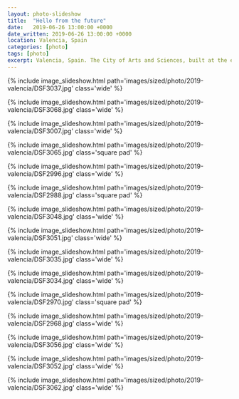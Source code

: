```yaml
---
layout: photo-slideshow
title:  "Hello from the future"
date:   2019-06-26 13:00:00 +0000
date_written: 2019-06-26 13:00:00 +0000
location: Valencia, Spain
categories: [photo]
tags: [photo]
excerpt: Valencia, Spain. The City of Arts and Sciences, built at the end of what was once the river Turia.
---
```

{% include image_slideshow.html path='images/sized/photo/2019-valencia/DSF3037.jpg' class='wide' %}

{% include image_slideshow.html path='images/sized/photo/2019-valencia/DSF3068.jpg' class='wide' %}

{% include image_slideshow.html path='images/sized/photo/2019-valencia/DSF3007.jpg' class='wide' %}

{% include image_slideshow.html path='images/sized/photo/2019-valencia/DSF3065.jpg' class='square pad' %}

{% include image_slideshow.html path='images/sized/photo/2019-valencia/DSF2996.jpg' class='wide' %}

{% include image_slideshow.html path='images/sized/photo/2019-valencia/DSF2988.jpg' class='square pad' %}

{% include image_slideshow.html path='images/sized/photo/2019-valencia/DSF3048.jpg' class='wide' %}

{% include image_slideshow.html path='images/sized/photo/2019-valencia/DSF3051.jpg' class='wide' %}

{% include image_slideshow.html path='images/sized/photo/2019-valencia/DSF3035.jpg' class='wide' %}

{% include image_slideshow.html path='images/sized/photo/2019-valencia/DSF3034.jpg' class='wide' %}

{% include image_slideshow.html path='images/sized/photo/2019-valencia/DSF2970.jpg' class='square pad' %}

{% include image_slideshow.html path='images/sized/photo/2019-valencia/DSF2968.jpg' class='wide' %}

{% include image_slideshow.html path='images/sized/photo/2019-valencia/DSF3056.jpg' class='wide' %}

{% include image_slideshow.html path='images/sized/photo/2019-valencia/DSF3052.jpg' class='wide' %}

{% include image_slideshow.html path='images/sized/photo/2019-valencia/DSF3062.jpg' class='wide' %}
